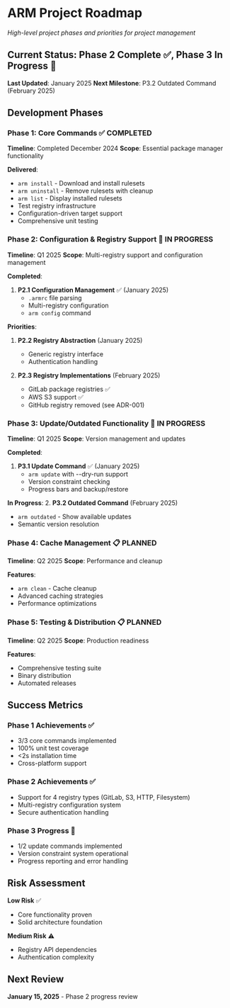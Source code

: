 # ARM Project Roadmap

*High-level project phases and priorities for project management*

## Current Status: Phase 2 Complete ✅, Phase 3 In Progress 🚧

**Last Updated**: January 2025
**Next Milestone**: P3.2 Outdated Command (February 2025)

## Development Phases

### Phase 1: Core Commands ✅ COMPLETED
**Timeline**: Completed December 2024
**Scope**: Essential package manager functionality

**Delivered**:
- `arm install` - Download and install rulesets
- `arm uninstall` - Remove rulesets with cleanup
- `arm list` - Display installed rulesets
- Test registry infrastructure
- Configuration-driven target support
- Comprehensive unit testing

### Phase 2: Configuration & Registry Support 🚧 IN PROGRESS
**Timeline**: Q1 2025
**Scope**: Multi-registry support and configuration management

**Completed**:
1. **P2.1 Configuration Management** ✅ (January 2025)
   - `.armrc` file parsing
   - Multi-registry configuration
   - `arm config` command

**Priorities**:
1. **P2.2 Registry Abstraction** (January 2025)
   - Generic registry interface
   - Authentication handling

2. **P2.3 Registry Implementations** (February 2025)
   - GitLab package registries ✅
   - AWS S3 support ✅
   - GitHub registry removed (see ADR-001)

### Phase 3: Update/Outdated Functionality 🚧 IN PROGRESS
**Timeline**: Q1 2025
**Scope**: Version management and updates

**Completed**:
1. **P3.1 Update Command** ✅ (January 2025)
   - `arm update` with --dry-run support
   - Version constraint checking
   - Progress bars and backup/restore

**In Progress**:
2. **P3.2 Outdated Command** (February 2025)
   - `arm outdated` - Show available updates
   - Semantic version resolution

### Phase 4: Cache Management 📋 PLANNED
**Timeline**: Q2 2025
**Scope**: Performance and cleanup

**Features**:
- `arm clean` - Cache cleanup
- Advanced caching strategies
- Performance optimizations

### Phase 5: Testing & Distribution 📋 PLANNED
**Timeline**: Q2 2025
**Scope**: Production readiness

**Features**:
- Comprehensive testing suite
- Binary distribution
- Automated releases

## Success Metrics

### Phase 1 Achievements ✅
- 3/3 core commands implemented
- 100% unit test coverage
- <2s installation time
- Cross-platform support

### Phase 2 Achievements ✅
- Support for 4 registry types (GitLab, S3, HTTP, Filesystem)
- Multi-registry configuration system
- Secure authentication handling

### Phase 3 Progress 🚧
- 1/2 update commands implemented
- Version constraint system operational
- Progress reporting and error handling

## Risk Assessment

**Low Risk** ✅
- Core functionality proven
- Solid architecture foundation

**Medium Risk** ⚠️
- Registry API dependencies
- Authentication complexity

## Next Review
**January 15, 2025** - Phase 2 progress review
